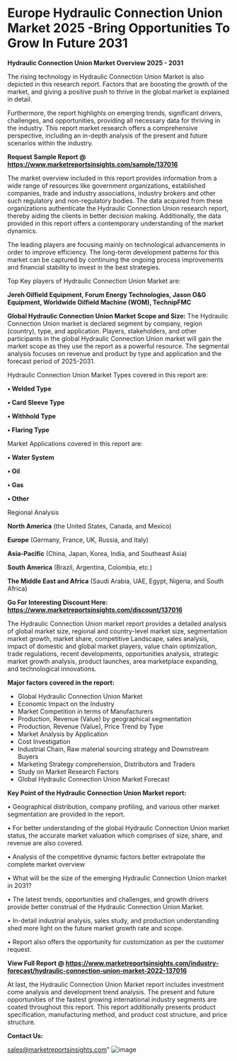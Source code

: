 # Europe Hydraulic Connection Union Market 2025 -Bring Opportunities To Grow In Future 2031

<Strong> Hydraulic Connection Union Market Overview 2025 - 2031</strong>

The rising technology in Hydraulic Connection Union Market is also depicted in this research report. Factors that are boosting the growth of the market, and giving a positive push to thrive in the global market is explained in detail.

Furthermore, the report highlights on emerging trends, significant drivers, challenges, and opportunities, providing all necessary data for thriving in the industry. This report market research offers a comprehensive perspective, including an in-depth analysis of the present and future scenarios within the industry.

<strong>Request Sample Report @ <a href=https://www.marketreportsinsights.com/sample/137016>https://www.marketreportsinsights.com/sample/137016</a></strong>

The market overview included in this report provides information from a wide range of resources like government organizations, established companies, trade and industry associations, industry brokers and other such regulatory and non-regulatory bodies. The data acquired from these organizations authenticate the Hydraulic Connection Union research report, thereby aiding the clients in better decision making. Additionally, the data provided in this report offers a contemporary understanding of the market dynamics.

The leading players are focusing mainly on technological advancements in order to improve efficiency. The long-term development patterns for this market can be captured by continuing the ongoing process improvements and financial stability to invest in the best strategies.

Top Key players of Hydraulic Connection Union Market are:

<strong>Jereh Oilfield Equipment, Forum Energy Technologies, Jason O&G Equipment, Worldwide Oilfield Machine (WOM), TechnipFMC</strong>

<strong><b>Global Hydraulic Connection Union Market Scope and Size:</b></strong>
The Hydraulic Connection Union market is declared segment by company, region (country), type, and application. Players, stakeholders, and other participants in the global Hydraulic Connection Union market will gain the market scope as they use the report as a powerful resource. The segmental analysis focuses on revenue and product by type and application and the forecast period of 2025-2031.

Hydraulic Connection Union Market Types covered in this report are:

<strong>• Welded Type

• Card Sleeve Type

• Withhold Type

• Flaring Type</strong>

Market Applications covered in this report are:

<strong>• Water System

• Oil

• Gas

• Other</strong> 

Regional Analysis

<strong>North America</strong> (the United States, Canada, and Mexico)

<strong>Europe</strong> (Germany, France, UK, Russia, and Italy)

<strong>Asia-Pacific</strong> (China, Japan, Korea, India, and Southeast Asia)

<strong>South America</strong> (Brazil, Argentina, Colombia, etc.)

<strong>The Middle East and Africa</strong> (Saudi Arabia, UAE, Egypt, Nigeria, and South Africa)

<strong>Go For Interesting Discount Here: <a href=https://www.marketreportsinsights.com/discount/137016>https://www.marketreportsinsights.com/discount/137016</a></strong>

The Hydraulic Connection Union market report provides a detailed analysis of global market size, regional and country-level market size, segmentation market growth, market share, competitive Landscape, sales analysis, impact of domestic and global market players, value chain optimization, trade regulations, recent developments, opportunities analysis, strategic market growth analysis, product launches, area marketplace expanding, and technological innovations.

<strong><b>Major factors covered in the report:</b></strong>
<ul>
  <li>Global Hydraulic Connection Union Market </li>
  <li>Economic Impact on the Industry</li>
  <li>Market Competition in terms of Manufacturers</li>
  <li>Production, Revenue (Value) by geographical segmentation</li>
  <li>Production, Revenue (Value), Price Trend by Type</li>
  <li>Market Analysis by Application</li>
  <li>Cost Investigation</li>
  <li>Industrial Chain, Raw material sourcing strategy and Downstream Buyers</li>
  <li>Marketing Strategy comprehension, Distributors and Traders</li>
  <li>Study on Market Research Factors</li>
  <li>Global Hydraulic Connection Union Market Forecast</li>
</ul>

<strong><b>Key Point of the Hydraulic Connection Union Market report:</b></strong>

• Geographical distribution, company profiling, and various other market segmentation are provided in the report.

• For better understanding of the global Hydraulic Connection Union market status, the accurate market valuation which comprises of size, share, and revenue are also covered.

• Analysis of the competitive dynamic factors better extrapolate the complete market overview

• What will be the size of the emerging Hydraulic Connection Union market in 2031?

• The latest trends, opportunities and challenges, and growth drivers provide better construal of the Hydraulic Connection Union Market.

• In-detail industrial analysis, sales study, and production understanding shed more light on the future market growth rate and scope.

• Report also offers the opportunity for customization as per the customer request.

<strong><b>View Full Report @ <a href=https://www.marketreportsinsights.com/industry-forecast/hydraulic-connection-union-market-2022-137016>https://www.marketreportsinsights.com/industry-forecast/hydraulic-connection-union-market-2022-137016</a></b></strong>


At last, the Hydraulic Connection Union Market report includes investment come analysis and development trend analysis. The present and future opportunities of the fastest growing international industry segments are coated throughout this report. This report additionally presents product specification, manufacturing method, and product cost structure, and price structure.

<strong>Contact Us:</strong>

sales@marketreportsinsights.com"
![image](https://github.com/user-attachments/assets/e7bad47a-cdb2-425d-8012-1489348583f9)
